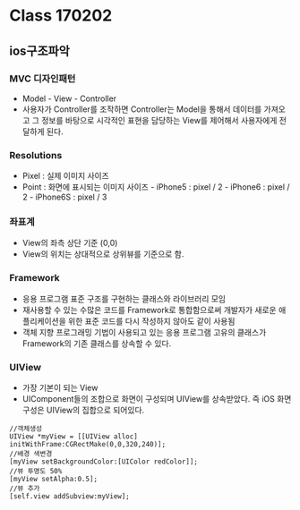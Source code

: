 # Class 170202
## ios구조파악

### MVC 디자인패턴

* Model - View - Controller
* 사용자가 Controller를 조작하면 Controller는 Model을 통해서 데이터를 가져오고 그 정보를 바탕으로 시각적인 표현을 담당하는 View를 제어해서 사용자에게 전달하게 된다.


### Resolutions

- Pixel : 실제 이미지 사이즈
- Point : 화면에 표시되는 이미지 사이즈
       - iPhone5 : pixel / 2
       - iPhone6 : pixel / 2
       - iPhone6S : pixel / 3
       
       
### 좌표계
  - View의 좌측 상단 기준 (0,0)
  - View의 위치는 상대적으로 상위뷰를 기준으로 함.


### Framework

- 응용 프로그램 표준 구조를 구현하는 클래스와 라이브러리 모임
- 재사용할 수 있는 수많은 코드를 Framework로 통합함으로써 개발자가 새로운 애플리케이션을 위한 표준 코드를 다시 작성하지 않아도 같이 사용됨
- 객체 지향 프로그래밍 기법이 사용되고 있는 응용 프로그램 고유의 클래스가 Framework의 기존 클래스를 상속할 수 있다.

### UIView

- 가장 기본이 되는 View
- UIComponent들의 조합으로 화면이 구성되며 UIView를 상속받았다. 즉 iOS 화면 구성은 UIView의 집합으로 되어있다.

```
//객체생성
UIView *myView = [[UIView alloc] initWithFrame:CGRectMake(0,0,320,240)];
//배경 색변경
[myView setBackgroundColor:[UIColor redColor]];
//뷰 투명도 50%
[myView setAlpha:0.5];
//뷰 추가
[self.view addSubview:myView];